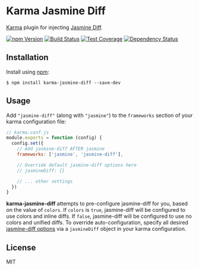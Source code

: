 # Karma Jasmine Diff

[Karma][] plugin for injecting [Jasmine Diff][].

[![npm Version][npm-badge]][npm]
[![Build Status][build-badge]][build-status]
[![Test Coverage][coverage-badge]][coverage-result]
[![Dependency Status][dep-badge]][dep-status]

## Installation

Install using [npm][]:

    $ npm install karma-jasmine-diff --save-dev

## Usage

Add `"jasmine-diff"` (along with `"jasmine"`) to the `frameworks` section of
your karma configuration file:

```js
// karma.conf.js
module.exports = function (config) {
  config.set({
    // Add jasmine-diff AFTER jasmine
    frameworks: ['jasmine', 'jasmine-diff'],

    // Override default jasmine-diff options here
    // jasmineDiff: {}

    // ... other settings
  })
}
```

__karma-jasmine-diff__ attempts to pre-configure jasmine-diff for you, based on
the value of `colors`. If `colors` is `true`, jasmine-diff will be configured
to use colors and inline diffs. If `false`, jasmine-diff will be configured to
use no colors and unified diffs. To override auto-configuration, specify all
desired [jasmine-diff options](https://github.com/jimf/jasmine-diff#available-options)
via a `jasmineDiff` object in your karma configuration.

## License

MIT

[build-badge]: https://img.shields.io/travis/jimf/karma-jasmine-diff/master.svg
[build-status]: https://travis-ci.org/jimf/karma-jasmine-diff
[npm-badge]: https://img.shields.io/npm/v/karma-jasmine-diff.svg
[npm]: https://www.npmjs.org/package/karma-jasmine-diff
[coverage-badge]: https://img.shields.io/coveralls/jimf/karma-jasmine-diff.svg
[coverage-result]: https://coveralls.io/r/jimf/karma-jasmine-diff
[dep-badge]: https://img.shields.io/david/jimf/karma-jasmine-diff.svg
[dep-status]: https://david-dm.org/jimf/karma-jasmine-diff
[Karma]: https://karma-runner.github.io/
[Jasmine Diff]: https://github.com/jimf/jasmine-diff
